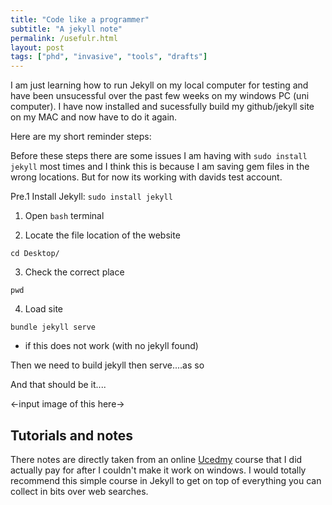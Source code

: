 ```yaml
---
title: "Code like a programmer"
subtitle: "A jekyll note"
permalink: /usefulr.html
layout: post
tags: ["phd", "invasive", "tools", "drafts"]
---
```


I am just learning how to run Jekyll on my local computer for testing and have been unsucessful over the past few weeks on my windows PC (uni computer). I have now installed and sucessfully build my github/jekyll site on my MAC and now have to do it again. 

Here are my short reminder steps:

Before these steps there are some issues I am having with `sudo install jekyll` most times and I think this is because I am saving gem files in the wrong locations. But for now its working with davids test account.

Pre.1 Install Jekyll: `sudo install jekyll`

1. Open `bash` terminal

2. Locate the file location of the website

`cd Desktop/`

3. Check the correct place

`pwd`

4. Load site

`bundle jekyll serve`

- if this does not work (with no jekyll found)

Then we need to build jekyll then serve....as so


And that should be it....

<-input image of this here->

## Tutorials and notes

There notes are directly taken from an online [Ucedmy]("") course that I did actually pay for after I couldn't make it work on windows. I would totally recommend this simple course in Jekyll to get on top of everything you can collect in bits over web searches.

